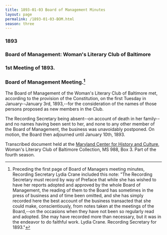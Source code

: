 ```yaml
---
title: 1893-01-03 Board of Management Minutes
layout: page
permalink: /1893-01-03-BOM.html
season: three
---
```

### 1893  
### Board of Management: Woman's Literary Club of Baltimore  
### 1st Meeting of 1893. 
### Board of Management Meeting.[^note]

[^note]: Preceding the first page of Board of Managers meeting minutes, Recording Secretary Lydia Crane included this note: "The Recording Secretary must record by way of Preface that while she has wished to have her reports adopted and approved by the whole Board of Management, the reading of them to the Board has sometimes in the press of business and of time been omitted, and she has simply recorded here the best account of the business transacted that she could make, conscientiously, from notes taken at the meetings of the Board,--on the occasions when they have not been so regularly read and adopted. She may have recorded more than necessary, but it was in the endeavor to do faithful work. Lydia Crane. Recording Secretary for 1893." 

The Board of Management of the Woman's Literary Club of Baltimore met, according to the provision of the Constitution, on the first Tuesday in January--January 3rd, 1893,--for the consideration of the names of those persons proposed as new members in the Club.

The Recording Secretary being absent--on account of death in her family--and no names having been sent to her, and none to any other member of the Board of Management, the business was unavoidably postponed. On motion, the Board then adjourned until January 10th, 1893.

Transcribed document held at the [Maryland Center for History and Culture](http://mdhs.org/), Woman's Literary Club of Baltimore Collection, MS 988, Box 3. Part of the fourth season.